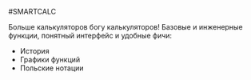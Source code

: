 #SMARTCALC

Больше калькуляторов богу калькуляторов!
Базовые и инженерные функции, понятный интерфейс и удобные фичи:
- История
- Графики функций
- Польские нотации